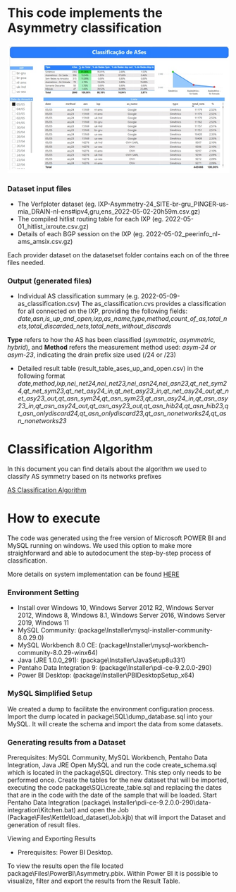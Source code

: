 # This code implements the Asymmetry classification

![alt text](./powerbi.jpg)

### Dataset input files
* The Verfploter dataset (eg. IXP-Asymmetry-24_SITE-br-gru_PINGER-us-mia_DRAIN-nl-ens#ipv4,gru,ens_2022-05-02-20h59m.csv.gz)
* The compiled hitlist routing table for each IXP (eg. 2022-05-01_hitlist_ixroute.csv.gz)
* Details of each BGP session on the IXP (eg. 2022-05-02_peerinfo_nl-ams_amsix.csv.gz)

Each provider dataset on the datasetset folder contains each on of the three files needed.

### Output (generated files)
* Individual AS classification summary (e.g. 2022-05-09-as_classification.csv)
The as_classification.cvs provides a classification for all connected on the IXP, providing the following fields:
<i>date,asn,is_up_and_open,ixp,as_name,type,method,count_of_as,total_nets,total_discarded_nets,total_nets_without_discards</i>

<b>Type</b> refers to how the AS has been classified (<i>symmetric, asymmetric, hybrid</i>), and 
<b>Method</b> refers the measurement method used: <i>asym-24 or asym-23</i>, indicating the drain prefix size used (/24 or /23)

* Detailed result table (result_table_ases_up_and_open.csv) in the following format
<i>date,method,ixp,nei_net24,nei_net23,nei_asn24,nei_asn23,qt_net_sym24,qt_net_sym23,qt_net_asy24_in,qt_net_asy23_in,qt_net_asy24_out,qt_net_asy23_out,qt_asn_sym24,qt_asn_sym23,qt_asn_asy24_in,qt_asn_asy23_in,qt_asn_asy24_out,qt_asn_asy23_out,qt_asn_hib24,qt_asn_hib23,qt_asn_onlydiscard24,qt_asn_onlydiscard23,qt_asn_nonetworks24,qt_asn_nonetworks23</i>

# Classification Algorithm
In this document you can find details about the algorithm we used to classify AS symmetry based on its networks prefixes

[AS Classification Algorithm](https://github.com/LMBertholdo/ixp-symmetry-rate/blob/main/classifier/algorithm.pdf)

# How to execute

The code was generated using the free version of Microsoft POWER BI and MySQL running on windows. We used this option to make more straighforward and 
able to autodocument the step-by-step process of classification.

More details on system implementation can be found [HERE](https://drive.google.com/file/d/12DuFpPkxqi7pp3SPX0vsX1kerW_L_QHQ/view)


### Environment Setting
* Install over Windows 10, Windows Server 2012 R2, Windows Server 2012, Windows 8, Windows 8.1, Windows Server 2016, Windows Server 2019, Windows 11
* MySQL Community: (package\Installer\mysql-installer-community-8.0.29.0)
* MySQL Workbench 8.0 CE: (package\Installer\mysql-workbench-community-8.0.29-winx64)
* Java (JRE 1.0.0_291): (package\Installer\JavaSetup8u331)
* Pentaho Data Integration 9: (package\Installer\pdi-ce-9.2.0.0-290)
* Power BI Desktop: (package\Installer\PBIDesktopSetup_x64)


### MySQL Simplified Setup

We created a dump to facilitate the environment configuration process. Import the dump located in package\SQL\dump_database.sql into your MySQL. It will create the schema and import the data from some datasets.

### Generating results from a Dataset
Prerequisites: MySQL Community, MySQL Workbench, Pentaho Data Integration, Java JRE
Open MySQL and run the code create_schema.sql which is located in the package\SQL directory. This step only needs to be performed once.
Create the tables for the new dataset that will be imported, executing the code package\SQL\create_table.sql and replacing the dates that are in the code with the date of the sample that will be loaded.
Start Pentaho Data Integration (package\ Installer\pdi-ce-9.2.0.0-290\data-integration\Kitchen.bat) and open the Job (Package\Files\Kettle\load_dataset\Job.kjb) that will import the Dataset and generation of result files.

Viewing and Exporting Results
* Prerequisites: Power BI Desktop.

To view the results open the file located package\Files\PowerBI\Asymmetry.pbix.
Within Power BI it is possible to visualize, filter and export the results from the Result Table.
